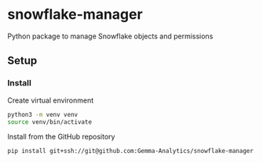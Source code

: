 # snowflake-manager
Python package to manage Snowflake objects and permissions


## Setup

### Install
Create virtual environment
```bash
python3 -m venv venv
source venv/bin/activate
```

Install from the GitHub repository
```bash
pip install git+ssh://git@github.com:Gemma-Analytics/snowflake-manager.git
```